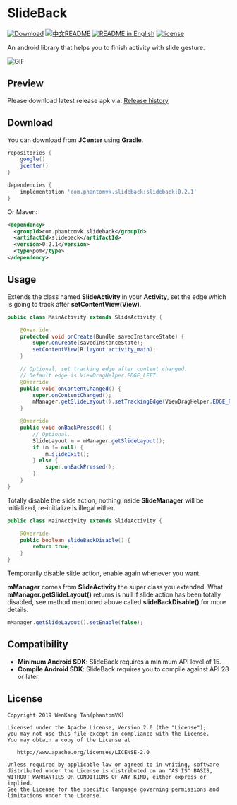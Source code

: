SlideBack
=========

[![Download](https://api.bintray.com/packages/phantomtvk/SlideBack/SlideBack/images/download.svg?version=0.2.1)](https://bintray.com/phantomtvk/SlideBack/SlideBack/0.2.1/link) [![中文README](https://img.shields.io/badge/Readme-%E4%B8%AD%E6%96%87-orange)](https://github.com/phantomVK/SlideBack/blob/master/README_CN.md) [![README in English](https://img.shields.io/badge/Readme-English-yellow)](https://github.com/phantomVK/SlideBack/blob/master/README.md) [![license](https://img.shields.io/badge/License-Apache2.0-brightgreen)](https://github.com/phantomVK/SlideBack/blob/master/LICENSE)

An android library that helps you to finish activity with slide gesture.

![GIF](https://j.gifs.com/71OyLj.gif)

Preview
----------
Please download latest release apk via: [Release history](https://github.com/phantomVK/SlideBack/releases)

Download
-----------
You can download from __JCenter__ using __Gradle__.

```gradle
repositories {
    google()
    jcenter()
}

dependencies {
    implementation 'com.phantomvk.slideback:slideback:0.2.1'
}
```
Or Maven:
```xml
<dependency>
  <groupId>com.phantomvk.slideback</groupId>
  <artifactId>slideback</artifactId>
  <version>0.2.1</version>
  <type>pom</type>
</dependency>
```

Usage
-------

Extends the class named __SlideActivity__ in your __Activity__, set the edge which is going to track after __setContentView(View)__.

```java
public class MainActivity extends SlideActivity {

    @Override
    protected void onCreate(Bundle savedInstanceState) {
        super.onCreate(savedInstanceState);
        setContentView(R.layout.activity_main);
    }

    // Optional, set tracking edge after content changed.
    // Default edge is ViewDragHelper.EDGE_LEFT.
    @Override
    public void onContentChanged() {
        super.onContentChanged();
        mManager.getSlideLayout().setTrackingEdge(ViewDragHelper.EDGE_RIGHT);
    }

    @Override
    public void onBackPressed() {
        // Optional.
        SlideLayout m = mManager.getSlideLayout();
        if (m != null) {
            m.slideExit();
        } else {
            super.onBackPressed();
        }
    }
}
```

Totally disable the slide action, nothing inside __SlideManager__ will be initialized, re-initialize is illegal either.

```java
public class MainActivity extends SlideActivity {

    @Override
    public boolean slideBackDisable() {
        return true;
    }
}
```

Temporarily disable slide action, enable again whenever you want.

__mManager__ comes from __SlideActivity__ the super class you extended. What __mManager.getSlideLayout()__ returns is null if slide action has been totally disabled, see method mentioned above called __slideBackDisable()__ for more details.

```java
mManager.getSlideLayout().setEnable(false);
```

Compatibility
-------------

 * **Minimum Android SDK**: SlideBack requires a minimum API level of 15.
 * **Compile Android SDK**: SlideBack requires you to compile against API 28 or later.

License
--------

```
Copyright 2019 WenKang Tan(phantomVK)

Licensed under the Apache License, Version 2.0 (the "License");
you may not use this file except in compliance with the License.
You may obtain a copy of the License at

   http://www.apache.org/licenses/LICENSE-2.0

Unless required by applicable law or agreed to in writing, software
distributed under the License is distributed on an "AS IS" BASIS,
WITHOUT WARRANTIES OR CONDITIONS OF ANY KIND, either express or implied.
See the License for the specific language governing permissions and
limitations under the License.
```